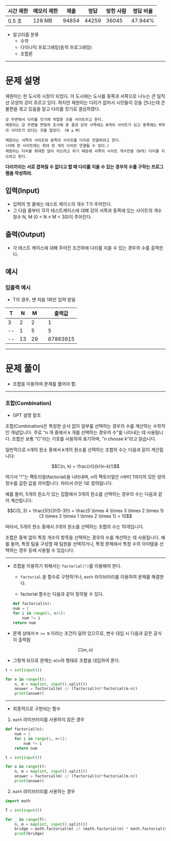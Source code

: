 
|시간 제한|메모리 제한|제출|정답|맞힌 사람|정답 비율|
|--|--|--|--|--|--|
|0.5 초|128 MB|94854|44259|36045|47.944%|

- 알고리즘 분류
    - 수학
    - 다이나믹 프로그래밍(동적 프로그래밍)
    - 조합론

---

# 문제 설명

재원이는 한 도시의 시장이 되었다. 이 도시에는 도시를 동쪽과 서쪽으로 나누는 큰 일직선 모양의 강이 흐르고 있다. 하지만 재원이는 다리가 없어서 시민들이 강을 건너는데 큰 불편을 겪고 있음을 알고 다리를 짓기로 결심하였다. 
```
강 주변에서 다리를 짓기에 적합한 곳을 사이트라고 한다. 
재원이는 강 주변을 면밀히 조사해 본 결과 강의 서쪽에는 N개의 사이트가 있고 동쪽에는 M개의 사이트가 있다는 것을 알았다. (N ≤ M)

재원이는 서쪽의 사이트와 동쪽의 사이트를 다리로 연결하려고 한다. 
(이때 한 사이트에는 최대 한 개의 다리만 연결될 수 있다.) 
재원이는 다리를 최대한 많이 지으려고 하기 때문에 서쪽의 사이트 개수만큼 (N개) 다리를 지으려고 한다. 
```
**다리끼리는 서로 겹쳐질 수 없다고 할 때 다리를 지을 수 있는 경우의 수를 구하는 프로그램을 작성하라.**

## 입력(Input)
- 입력의 첫 줄에는 테스트 케이스의 개수 T가 주어진다. 
- 그 다음 줄부터 각각 테스트케이스에 대해 강의 서쪽과 동쪽에 있는 사이트의 개수 정수 N, M (0 < N ≤ M < 30)이 주어진다.

## 출력(Output)
- 각 테스트 케이스에 대해 주어진 조건하에 다리를 지을 수 있는 경우의 수를 출력한다.

## 예시

### 입출력 예시

- T의 경우, 맨 처음 1회만 입력 받음

|T|N|M|  |출력값|
|--|--|--|--|--|
|3|2|2||1|
|--|1|5||5|
|--|13|29||67863915|

---
# 문제 풀이

- 조합을 이용하여 문제를 풀어야 함.

---
### 조합(Combination)
- GPT 설명 참조

조합(Combination)은 특정한 순서 없이 일부를 선택하는 경우의 수를 계산하는 수학적인 개념입니다. 주로 "n 개 중에서 k 개를 선택하는 경우의 수"를 나타내는 데 사용됩니다. 조합은 보통 "C"라는 기호를 사용하여 표기하며, "n choose k"라고 읽습니다.

일반적으로 n개의 원소 중에서 k개의 원소를 선택하는 조합의 수는 다음과 같이 계산됩니다:

$$C(n, k) = \frac{n!}{k!(n-k)!}$$


여기서 "!"는 팩토리얼(factorial)을 나타내며, n의 팩토리얼은 n부터 1까지의 모든 양의 정수를 곱한 값을 의미합니다. 따라서 0!은 1로 정의됩니다.

예를 들어, 5개의 원소가 있는 집합에서 3개의 원소를 선택하는 경우의 수는 다음과 같이 계산됩니다:

$$C(5, 3) = \frac{5!}{3!(5-3)!} = \frac{5 \times 4 \times 3 \times 2 \times 1}{3 \times 2 \times 1 \times 2 \times 1} = 10$$

따라서, 5개의 원소 중에서 3개의 원소를 선택하는 조합의 수는 10개입니다.

조합은 중복 없이 특정 개수의 항목을 선택하는 경우의 수를 계산하는 데 사용됩니다. 예를 들어, 특정 팀을 구성할 때 팀원을 선택하거나, 특정 문제에서 특정 수의 아이템을 선택하는 경우 등에 사용될 수 있습니다.

---

- 조합을 이용하기 위해서는 `factorial(!)`를 이용해야 한다.
    - `factorial` 을 함수로 구현하거나, `math` 라이브러리를 이용하여 문제를 해결한다.

    - factorial 함수는 다음과 같이 정의될 수 있다.
    ```python
    def factorial(n):
    num = 1
    for i in range(1, n+1):
        num *= i
    return num
    ```

- 문제 상에서 `M >= N` 이라는 조건이 달려 있으므로, 변수 대입 시 다음과 같은 공식이 출력됨

$$C(m, n)$$

- 그렇게 되므로 문제는 `mCn`의 형태로 조합을 대입하여 푼다.

```python
t = int(input())

for o in range(t):
    n, m = map(int, input().split())
    answer = factorial(m) // (factorial(n)*factorial(m-n))
    print(answer)
```
---
- 최종적으로 구현되는 함수

1. `math` 라이브러리를 사용하지 않은 경우
```python
def factorial(n):
    num = 1
    for i in range(1, n+1):
        num *= i
    return num

t = int(input())

for o in range(t):
    n, m = map(int, input().split())
    answer = factorial(m) // (factorial(n)*factorial(m-n))
    print(answer)
```

2. `math` 라이브러리를 사용하는 경우
```python
import math

T = int(input())

for _ in range(T):
    n, m = map(int, input().split())
    bridge = math.factorial(m) // (math.factorial(n) * math.factorial(m - n))
    print(bridge)
```